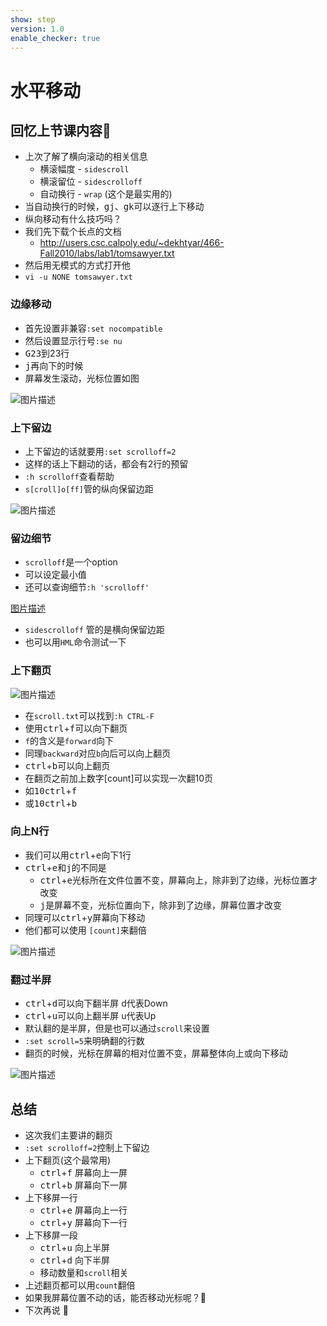 ```yaml
---
show: step
version: 1.0
enable_checker: true
---
```


# 水平移动

## 回忆上节课内容🤔

- 上次了解了横向滚动的相关信息
    - 横滚幅度 - `sidescroll`
    - 横滚留位 - `sidescrolloff`
    - 自动换行 - `wrap` (这个是最实用的)
- 当自动换行的时候，<kbd>g</kbd><kbd>j</kbd>、<kbd>g</kbd><kbd>k</kbd>可以逐行上下移动
- 纵向移动有什么技巧吗？
- 我们先下载个长点的文档
    - http://users.csc.calpoly.edu/~dekhtyar/466-Fall2010/labs/lab1/tomsawyer.txt
- 然后用无模式的方式打开他
- `vi -u NONE tomsawyer.txt`

### 边缘移动

- 首先设置非兼容`:set nocompatible`
- 然后设置显示行号`:se nu`
- <kbd>G</kbd><kbd>2</kbd><kbd>3</kbd>到23行
- <kbd>j</kbd>再向下的时候
- 屏幕发生滚动，光标位置如图

![图片描述](https://doc.shiyanlou.com/courses/uid1190679-20201001-1601560524243)

### 上下留边


- 上下留边的话就要用`:set scrolloff=2`
- 这样的话上下翻动的话，都会有2行的预留
- `:h scrolloff`查看帮助
- `s[croll]o[ff]`管的纵向保留边距

![图片描述](https://doc.shiyanlou.com/courses/uid1190679-20201001-1601560942872)

### 留边细节

- `scrolloff`是一个option
- 可以设定最小值
- 还可以查询细节`:h 'scrolloff'`

[图片描述](https://doc.shiyanlou.com/courses/uid1190679-20210709-1625794746424)


- `sidescrolloff` 管的是横向保留边距
- 也可以用`HML`命令测试一下
 
### 上下翻页

![图片描述](https://doc.shiyanlou.com/courses/uid1190679-20201002-1601631356061)

- 在`scroll.txt`可以找到`:h CTRL-F`
- 使用<kbd>ctrl</kbd>+<kbd>f</kbd>可以向下翻页
- `f`的含义是`forward`向下
- 同理`backward`对应`b`向后可以向上翻页
- <kbd>ctrl</kbd>+<kbd>b</kbd>可以向上翻页
- 在翻页之前加上数字[count]可以实现一次翻10页
- 如<kbd>1</kbd><kbd>0</kbd><kbd>ctrl</kbd>+<kbd>f</kbd>
- 或<kbd>1</kbd><kbd>0</kbd><kbd>ctrl</kbd>+<kbd>b</kbd>


### 向上N行

- 我们可以用<kbd>ctrl</kbd>+<kbd>e</kbd>向下1行
- <kbd>ctrl</kbd>+<kbd>e</kbd>和<kbd>j</kbd>的不同是
    - <kbd>ctrl</kbd>+<kbd>e</kbd>光标所在文件位置不变，屏幕向上，除非到了边缘，光标位置才改变
    - <kbd>j</kbd>是屏幕不变，光标位置向下，除非到了边缘，屏幕位置才改变
- 同理可以<kbd>ctrl</kbd>+<kbd>y</kbd>屏幕向下移动
- 他们都可以使用 `[count]`来翻倍

![图片描述](https://doc.shiyanlou.com/courses/uid1190679-20201002-1601631968782)

### 翻过半屏

- <kbd>ctrl</kbd>+<kbd>d</kbd>可以向下翻半屏 d代表Down
- <kbd>ctrl</kbd>+<kbd>u</kbd>可以向上翻半屏 u代表Up
-  默认翻的是半屏，但是也可以通过`scroll`来设置
-  `:set scroll=5`来明确翻的行数
-  翻页的时候，光标在屏幕的相对位置不变，屏幕整体向上或向下移动


![图片描述](https://doc.shiyanlou.com/courses/uid1190679-20210705-1625460669366)

## 总结

- 这次我们主要讲的翻页
- `:set scrolloff=2`控制上下留边
- 上下翻页(这个最常用)
    - <kbd>ctrl</kbd>+<kbd>f</kbd> 屏幕向上一屏
    - <kbd>ctrl</kbd>+<kbd>b</kbd> 屏幕向下一屏
- 上下移屏一行
    - <kbd>ctrl</kbd>+<kbd>e</kbd> 屏幕向上一行
    - <kbd>ctrl</kbd>+<kbd>y</kbd> 屏幕向下一行
- 上下移屏一段
    - <kbd>ctrl</kbd>+<kbd>u</kbd> 向上半屏
    - <kbd>ctrl</kbd>+<kbd>d</kbd> 向下半屏
    - 移动数量和`scroll`相关
- 上述翻页都可以用`count`翻倍
- 如果我屏幕位置不动的话，能否移动光标呢？🤔
- 下次再说 👋






